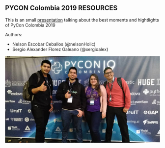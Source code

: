 PYCON Colombia 2019 RESOURCES
---

This is an small [presentation](PyCon2019Resources.ipynb) talking about the best moments and hightlights of PyCon Colombia 2019

Authors:
- Nelson Escobar Ceballos (@nelsonHolic)
- Sergio Alexander Florez Galeano (@xergioalex)

![Pycon Picture](pictures/pycon.jpg)